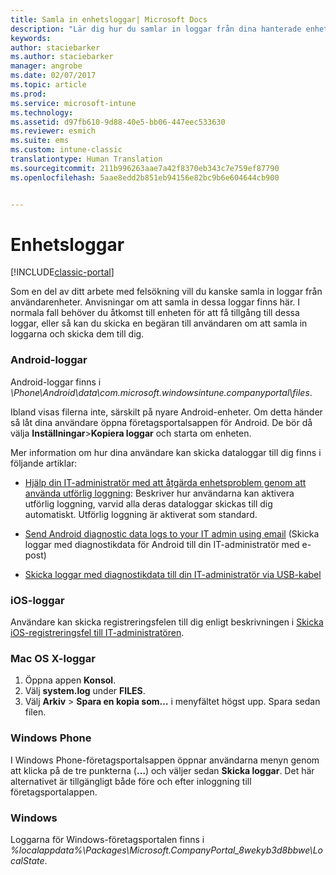 ```yaml
---
title: Samla in enhetsloggar| Microsoft Docs
description: "Lär dig hur du samlar in loggar från dina hanterade enheter."
keywords: 
author: staciebarker
ms.author: staciebarker
manager: angrobe
ms.date: 02/07/2017
ms.topic: article
ms.prod: 
ms.service: microsoft-intune
ms.technology: 
ms.assetid: d97fb610-9d88-40e5-bb06-447eec533630
ms.reviewer: esmich
ms.suite: ems
ms.custom: intune-classic
translationtype: Human Translation
ms.sourcegitcommit: 211b996263aae7a42f8370eb343c7e759ef87790
ms.openlocfilehash: 5aae8edd2b851eb94156e82bc9b6e604644cb900


---
```


# <a name="device-logs"></a>Enhetsloggar

[!INCLUDE[classic-portal](../includes/classic-portal.md)]

Som en del av ditt arbete med felsökning vill du kanske samla in loggar från användarenheter. Anvisningar om att samla in dessa loggar finns här. I normala fall behöver du åtkomst till enheten för att få tillgång till dessa loggar, eller så kan du skicka en begäran till användaren om att samla in loggarna och skicka dem till dig.

### <a name="android-logs"></a>Android-loggar
Android-loggar finns i *<Android Device>\Phone\Android\data\com.microsoft.windowsintune.companyportal\files*.

Ibland visas filerna inte, särskilt på nyare Android-enheter. Om detta händer så låt dina användare öppna företagsportalsappen för Android. De bör då välja **Inställningar**>**Kopiera loggar** och starta om enheten.

Mer information om hur dina användare kan skicka dataloggar till dig finns i följande artiklar:

- [Hjälp din IT-administratör med att åtgärda enhetsproblem genom att använda utförlig loggning](/intune/enduser/use-verbose-logging-to-help-your-it-administrator-fix-device-issues-android): Beskriver hur användarna kan aktivera utförlig loggning, varvid alla deras dataloggar skickas till dig automatiskt. Utförlig loggning är aktiverat som standard.

- [Send Android diagnostic data logs to your IT admin using email](/intune/enduser/send-logs-to-your-it-admin-by-email-android) (Skicka loggar med diagnostikdata för Android till din IT-administratör med e-post)

- [Skicka loggar med diagnostikdata till din IT-administratör via USB-kabel](/intune/enduser/send-diagnostic-data-logs-to-your-it-administrator-using-a-usb-cable-android)

### <a name="ios-logs"></a>iOS-loggar

Användare kan skicka registreringsfelen till dig enligt beskrivningen i [Skicka iOS-registreringsfel till IT-administratören](/intune/enduser/send-errors-to-your-it-admin-ios).

### <a name="mac-os-x-logs"></a>Mac OS X-loggar

1. Öppna appen **Konsol**.
2. Välj **system.log** under **FILES**.
3. Välj **Arkiv** > **Spara en kopia som…** i menyfältet högst upp. Spara sedan filen.

### <a name="windows-phone"></a>Windows Phone

I Windows Phone-företagsportalsappen öppnar användarna menyn genom att klicka på de tre punkterna (**…**) och väljer sedan **Skicka loggar**. Det här alternativet är tillgängligt både före och efter inloggning till företagsportalappen.

### <a name="windows"></a>Windows

Loggarna för Windows-företagsportalen finns i *%localappdata%\Packages\Microsoft.CompanyPortal_8wekyb3d8bbwe\LocalState*.



<!--HONumber=Feb17_HO2-->


